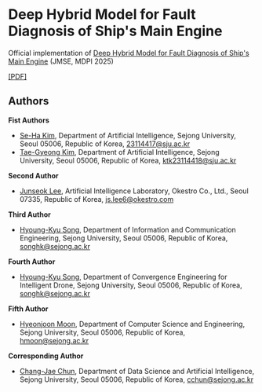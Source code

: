# Deep Hybrid Model for Fault Diagnosis of Ship's Main Engine

Official implementation of [Deep Hybrid Model for Fault Diagnosis of Ship's Main Engine](https://www.mdpi.com/2077-1312/13/8/1398) (JMSE, MDPI 2025)

[\[PDF\]](src/jmse-13-01398-v2.pdf)

## Authors

**Fist Authors**
- [Se-Ha Kim](https://github.com/), Department of Artificial Intelligence, Sejong University, Seoul 05006, Republic of Korea, [23114417@sju.ac.kr](mailto:23114417@sju.ac.kr)
- [Tae-Gyeong Kim](https://github.com/MonoHaru), Department of Artificial Intelligence, Sejong University, Seoul 05006, Republic of Korea, [ktk23114418@sju.ac.kr](mailto:ktk23114418@sju.ac.kr)

**Second Author**
- [Junseok Lee](https://github.com/), Artificial Intelligence Laboratory, Okestro Co., Ltd., Seoul 07335, Republic of Korea, [js.lee6@okestro.com](mailto:js.lee6@okestro.com)

**Third Author**
- [Hyoung-Kyu Song](https://github.com/), Department of Information and Communication Engineering, Sejong University, Seoul 05006, Republic of Korea, [songhk@sejong.ac.kr](mailto:songhk@sejong.ac.kr)

**Fourth Author**
- [Hyoung-Kyu Song](https://github.com/), Department of Convergence Engineering for Intelligent Drone, Sejong University, Seoul 05006, Republic of Korea, [songhk@sejong.ac.kr](mailto:songhk@sejong.ac.kr)

**Fifth Author**
- [Hyeonjoon Moon](https://github.com/), Department of Computer Science and Engineering, Sejong University, Seoul 05006, Republic of Korea, [hmoon@sejong.ac.kr](mailto:hmoon@sejong.ac.kr)

**Corresponding Author**
- [Chang-Jae Chun](https://github.com/), Department of Data Science and Artificial Intelligence, Sejong University, Seoul 05006, Republic of Korea, [cchun@sejong.ac.kr](mailto:cchun@sejong.ac.kr)